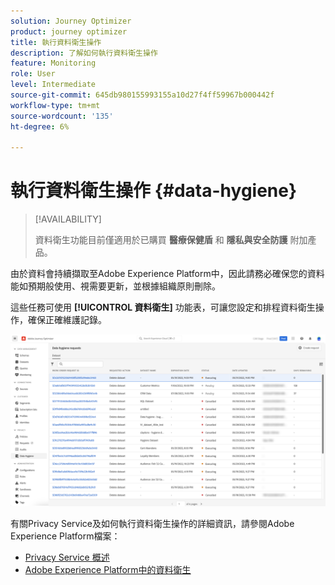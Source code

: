 ```yaml
---
solution: Journey Optimizer
product: journey optimizer
title: 執行資料衛生操作
description: 了解如何執行資料衛生操作
feature: Monitoring
role: User
level: Intermediate
source-git-commit: 645db980155993155a10d27f4ff59967b000442f
workflow-type: tm+mt
source-wordcount: '135'
ht-degree: 6%

---
```


# 執行資料衛生操作 {#data-hygiene}

>[!AVAILABILITY]
>
>資料衛生功能目前僅適用於已購買 **醫療保健盾** 和 **隱私與安全防護** 附加產品。


由於資料會持續擷取至Adobe Experience Platform中，因此請務必確保您的資料能如預期般使用、視需要更新，並根據組織原則刪除。

這些任務可使用 **[!UICONTROL 資料衛生]** 功能表，可讓您設定和排程資料衛生操作，確保正確維護記錄。

![](assets/data-hygiene.png)

有關Privacy Service及如何執行資料衛生操作的詳細資訊，請參閱Adobe Experience Platform檔案：

* [Privacy Service 概述](https://experienceleague.adobe.com/docs/experience-platform/privacy/home.html?lang=zh-Hant)
* [Adobe Experience Platform中的資料衛生](https://experienceleague.adobe.com/docs/experience-platform/hygiene/home.html?lang=en)
